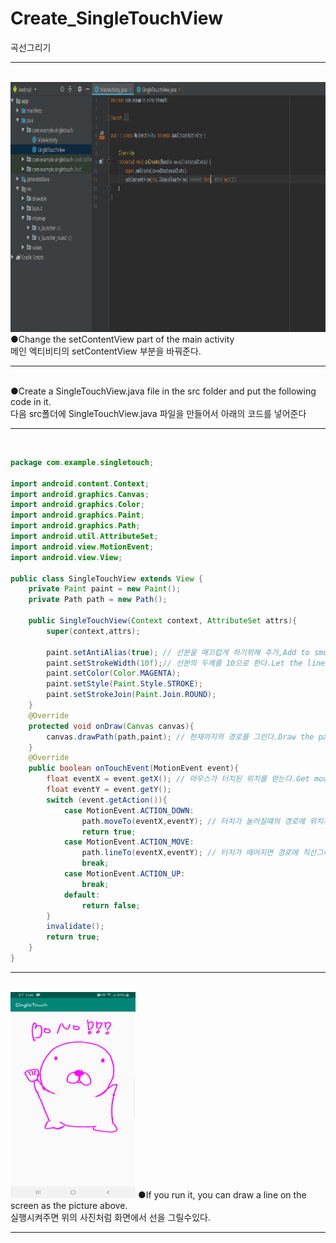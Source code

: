 # Create_SingleTouchView
곡선그리기
<hr><br>
<img width="800" height="400" src="https://github.com/Bono-kim/Create_SingleTouchView/blob/master/20.PNG"/>
●Change the setContentView part of the main activity
<br>
메인 엑티비티의  setContentView 부분을 바꿔준다.
<hr><br>
●Create a SingleTouchView.java file in the src folder and put the following code in it.
<br>
다음 src폴더에 SingleTouchView.java 파일을 만들어서 아래의 코드를 넣어준다
<hr><br>

```java
package com.example.singletouch;

import android.content.Context;
import android.graphics.Canvas;
import android.graphics.Color;
import android.graphics.Paint;
import android.graphics.Path;
import android.util.AttributeSet;
import android.view.MotionEvent;
import android.view.View;

public class SingleTouchView extends View {
    private Paint paint = new Paint();
    private Path path = new Path();

    public SingleTouchView(Context context, AttributeSet attrs){
        super(context,attrs);

        paint.setAntiAlias(true); // 선분을 매끄럽게 하기위해 추가,Add to smooth line
        paint.setStrokeWidth(10f);// 선분의 두께를 10으로 한다.Let the line segment be 10
        paint.setColor(Color.MAGENTA);
        paint.setStyle(Paint.Style.STROKE);
        paint.setStrokeJoin(Paint.Join.ROUND);
    }
    @Override
    protected void onDraw(Canvas canvas){
        canvas.drawPath(path,paint); // 현재까지의 경로를 그린다.Draw the path to the present.
    }
    @Override
    public boolean onTouchEvent(MotionEvent event){
        float eventX = event.getX(); // 마우스가 터치된 위치를 얻는다.Get mouse touched location
        float eventY = event.getY();
        switch (event.getAction()){
            case MotionEvent.ACTION_DOWN:
                path.moveTo(eventX,eventY); // 터치가 눌러질떄의 경로에 위치저장, Save location in the path where touch is pressed
                return true;
            case MotionEvent.ACTION_MOVE:
                path.lineTo(eventX,eventY); // 터치가 떼어지면 경로에 직선그리기 저장.Save straight line on path when touch is released
                break;
            case MotionEvent.ACTION_UP:
                break;
            default:
                return false;
        }
        invalidate();
        return true;
    }
}

```
<hr><br>
<img width="200" height="330" src="https://github.com/Bono-kim/Create_SingleTouchView/blob/master/16.jpg"/>
●If you run it, you can draw a line on the screen as the picture above.
<br>
실행시켜주면 위의 사진처럼 화면에서 선을 그릴수있다.
<hr><br>
